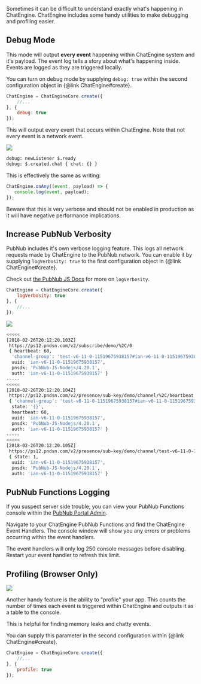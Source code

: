 Sometimes it can be difficult to understand exactly what's happening in ChatEngine. ChatEngine
includes some handy utilities to make debugging and profiling easier.

## Debug Mode

This mode will output **every event** happening within ChatEngine system and it's
payload. The event log tells a story about what's happening inside. Events are logged
as they are triggered locally.

You can turn on debug mode by supplying ```debug: true``` within the second
configuration object in {@link ChatEngine#create}.

```js
ChatEngine = ChatEngineCore.create({
    //...
}, {
    debug: true
});
```

This will output every event that occurs within ChatEngine. Note that not
every event is a network event.


![](/debugging-debug.png)

```sh
debug: newListener $.ready
debug: $.created.chat { chat: {} }
```

This is effectively the same as writing:

```js
ChatEngine.onAny((event, payload) => {
   console.log(event, payload);
});
```

Beware that this is very verbose and should not be enabled in production as it
will have negative performance implications.

## Increase PubNub Verbosity

PubNub includes it's own verbose logging feature. This logs all network requests
made by ChatEngine to the PubNub network. You can enable it by supplying ```logVerbosity: true```
to the first configuration object in {@link ChatEngine#create}.

Check out [the PubNub JS Docs](https://www.pubnub.com/docs/web-javascript/api-reference-configuration#init-args-1) for more on ```logVerbosity```.

```js
ChatEngine = ChatEngineCore.create({
    logVerbosity: true
}, {
    //...
});
```

![](/debugging-verbosity.png)

```sh
<<<<<
[2018-02-26T20:12:20.103Z]
 https://ps12.pndsn.com/v2/subscribe/demo/%2C/0
 { heartbeat: 60,
  'channel-group': 'test-v6-11-0-11519675938157#ian-v6-11-0-11519675938157#rooms,test-v6-11-0-11519675938157#ian-v6-11-0-11519675938157#system,test-v6-11-0-11519675938157#ian-v6-11-0-11519675938157#custom,test-v6-11-0-11519675938157#ian-v6-11-0-11519675938157#rooms-pnpres,test-v6-11-0-11519675938157#ian-v6-11-0-11519675938157#system-pnpres,test-v6-11-0-11519675938157#ian-v6-11-0-11519675938157#custom-pnpres',
  uuid: 'ian-v6-11-0-11519675938157',
  pnsdk: 'PubNub-JS-Nodejs/4.20.1',
  auth: 'ian-v6-11-0-11519675938157' }
-----
<<<<<
[2018-02-26T20:12:20.104Z]
 https://ps12.pndsn.com/v2/presence/sub-key/demo/channel/%2C/heartbeat
 { 'channel-group': 'test-v6-11-0-11519675938157#ian-v6-11-0-11519675938157#rooms,test-v6-11-0-11519675938157#ian-v6-11-0-11519675938157#system,test-v6-11-0-11519675938157#ian-v6-11-0-11519675938157#custom',
  state: '{}',
  heartbeat: 60,
  uuid: 'ian-v6-11-0-11519675938157',
  pnsdk: 'PubNub-JS-Nodejs/4.20.1',
  auth: 'ian-v6-11-0-11519675938157' }
-----
<<<<<
[2018-02-26T20:12:20.105Z]
 https://ps12.pndsn.com/v2/presence/sub-key/demo/channel/test-v6-11-0-11519675938157
 { state: 1,
  uuid: 'ian-v6-11-0-11519675938157',
  pnsdk: 'PubNub-JS-Nodejs/4.20.1',
  auth: 'ian-v6-11-0-11519675938157' }
  ```

## PubNub Functions Logging

If you suspect server side trouble, you can view your PubNub Functions
console within the [PubNub Portal Admin](https://admin.pubnub.com).

Navigate to your ChatEngine PubNub Functions and find the ChatEngine
Event Handlers. The console window will show you any errors or problems
occurring within the event handlers.

The event handlers will only log 250 console messages before disabling. Restart
your event handler to refresh this limit.

## Profiling (Browser Only)

![](/debugging-profile.png)

Another handy feature is the ability to "profile" your app. This counts
the number of times each event is triggered within ChatEngine and outputs
it as a table to the console.

This is helpful for finding memory leaks and chatty events.

You can supply this parameter in the second configuration
within {@link ChatEngine#create}.

```js
ChatEngine = ChatEngineCore.create({
    //...
}, {
    profile: true
});
```
